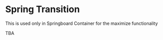 # Spring Transition

This is used only in Springboard Container for the maximize functionality

TBA
